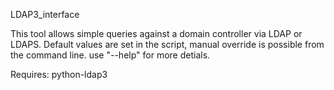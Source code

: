 LDAP3_interface

This tool allows simple queries against a domain controller via LDAP or LDAPS.
Default values are set in the script, manual override is possible from the command line.
use "--help" for more detials.

Requires:
python-ldap3